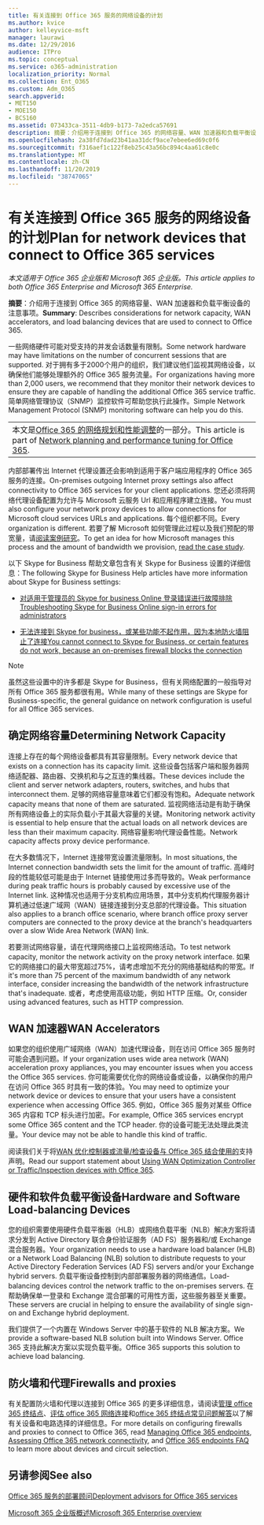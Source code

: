 ```yaml
---
title: 有关连接到 Office 365 服务的网络设备的计划
ms.author: kvice
author: kelleyvice-msft
manager: laurawi
ms.date: 12/29/2016
audience: ITPro
ms.topic: conceptual
ms.service: o365-administration
localization_priority: Normal
ms.collection: Ent_O365
ms.custom: Adm_O365
search.appverid:
- MET150
- MOE150
- BCS160
ms.assetid: 073433ca-3511-4db9-b173-7a2edca57691
description: 摘要：介绍用于连接到 Office 365 的网络容量、WAN 加速器和负载平衡设备的注意事项。
ms.openlocfilehash: 2a38fd7dad23b41aa31dcf9ace7ebee6ed69c0f6
ms.sourcegitcommit: f316aef1c122f8eb25c43a56bc894c4aa61c8e0c
ms.translationtype: MT
ms.contentlocale: zh-CN
ms.lasthandoff: 11/20/2019
ms.locfileid: "38747065"
---
```

# <a name="plan-for-network-devices-that-connect-to-office-365-services"></a><span data-ttu-id="dd703-103">有关连接到 Office 365 服务的网络设备的计划</span><span class="sxs-lookup"><span data-stu-id="dd703-103">Plan for network devices that connect to Office 365 services</span></span>

<span data-ttu-id="dd703-104">*本文适用于 Office 365 企业版和 Microsoft 365 企业版。*</span><span class="sxs-lookup"><span data-stu-id="dd703-104">*This article applies to both Office 365 Enterprise and Microsoft 365 Enterprise.*</span></span>
  
<span data-ttu-id="dd703-105">**摘要**：介绍用于连接到 Office 365 的网络容量、WAN 加速器和负载平衡设备的注意事项。</span><span class="sxs-lookup"><span data-stu-id="dd703-105">**Summary**: Describes considerations for network capacity, WAN accelerators, and load balancing devices that are used to connect to Office 365.</span></span>

<span data-ttu-id="dd703-106">一些网络硬件可能对受支持的并发会话数量有限制。</span><span class="sxs-lookup"><span data-stu-id="dd703-106">Some network hardware may have limitations on the number of concurrent sessions that are supported.</span></span> <span data-ttu-id="dd703-107">对于拥有多于2000个用户的组织，我们建议他们监视其网络设备，以确保他们能够处理额外的 Office 365 服务流量。</span><span class="sxs-lookup"><span data-stu-id="dd703-107">For organizations having more than 2,000 users, we recommend that they monitor their network devices to ensure they are capable of handling the additional Office 365 service traffic.</span></span> <span data-ttu-id="dd703-108">简单网络管理协议（SNMP）监控软件可帮助您执行此操作。</span><span class="sxs-lookup"><span data-stu-id="dd703-108">Simple Network Management Protocol (SNMP) monitoring software can help you do this.</span></span>

||
|:-----|
| <span data-ttu-id="dd703-109">本文是[Office 365 的网络规划和性能调整](https://aka.ms/tune)的一部分。</span><span class="sxs-lookup"><span data-stu-id="dd703-109">This article is part of [Network planning and performance tuning for Office 365](https://aka.ms/tune).</span></span>|

<span data-ttu-id="dd703-110">内部部署传出 Internet 代理设置还会影响到适用于客户端应用程序的 Office 365 服务的连接。</span><span class="sxs-lookup"><span data-stu-id="dd703-110">On-premises outgoing Internet proxy settings also affect connectivity to Office 365 services for your client applications.</span></span> <span data-ttu-id="dd703-111">您还必须将网络代理设备配置为允许与 Microsoft 云服务 Url 和应用程序建立连接。</span><span class="sxs-lookup"><span data-stu-id="dd703-111">You must also configure your network proxy devices to allow connections for Microsoft cloud services URLs and applications.</span></span> <span data-ttu-id="dd703-112">每个组织都不同。</span><span class="sxs-lookup"><span data-stu-id="dd703-112">Every organization is different.</span></span> <span data-ttu-id="dd703-113">若要了解 Microsoft 如何管理此过程以及我们预配的带宽量，请[阅读案例研究](https://www.microsoft.com/itshowcase/Article/Content/631/Optimizing-network-performance-for-Microsoft-Office-365)。</span><span class="sxs-lookup"><span data-stu-id="dd703-113">To get an idea for how Microsoft manages this process and the amount of bandwidth we provision, [read the case study](https://www.microsoft.com/itshowcase/Article/Content/631/Optimizing-network-performance-for-Microsoft-Office-365).</span></span>
  
<span data-ttu-id="dd703-114">以下 Skype for Business 帮助文章包含有关 Skype for Business 设置的详细信息：</span><span class="sxs-lookup"><span data-stu-id="dd703-114">The following Skype for Business Help articles have more information about Skype for Business settings:</span></span>
  
- [<span data-ttu-id="dd703-115">对适用于管理员的 Skype for business Online 登录错误进行故障排除</span><span class="sxs-lookup"><span data-stu-id="dd703-115">Troubleshooting Skype for Business Online sign-in errors for administrators</span></span>](https://docs.microsoft.com/skypeforbusiness/set-up-skype-for-business-online/troubleshooting-sign-in-errors-for-admins)

- [<span data-ttu-id="dd703-116">无法连接到 Skype for business，或某些功能不起作用，因为本地防火墙阻止了连接</span><span class="sxs-lookup"><span data-stu-id="dd703-116">You cannot connect to Skype for Business, or certain features do not work, because an on-premises firewall blocks the connection</span></span>](https://go.microsoft.com/fwlink/p/?LinkID=243625)

> [!NOTE]
> <span data-ttu-id="dd703-117">虽然这些设置中的许多都是 Skype for Business，但有关网络配置的一般指导对所有 Office 365 服务都很有用。</span><span class="sxs-lookup"><span data-stu-id="dd703-117">While many of these settings are Skype for Business-specific, the general guidance on network configuration is useful for all Office 365 services.</span></span>
  
## <a name="determining-network-capacity"></a><span data-ttu-id="dd703-118">确定网络容量</span><span class="sxs-lookup"><span data-stu-id="dd703-118">Determining Network Capacity</span></span>

<span data-ttu-id="dd703-119">连接上存在的每个网络设备都具有其容量限制。</span><span class="sxs-lookup"><span data-stu-id="dd703-119">Every network device that exists on a connection has its capacity limit.</span></span> <span data-ttu-id="dd703-120">这些设备包括客户端和服务器网络适配器、路由器、交换机和与之互连的集线器。</span><span class="sxs-lookup"><span data-stu-id="dd703-120">These devices include the client and server network adapters, routers, switches, and hubs that interconnect them.</span></span> <span data-ttu-id="dd703-121">足够的网络容量意味着它们都没有饱和。</span><span class="sxs-lookup"><span data-stu-id="dd703-121">Adequate network capacity means that none of them are saturated.</span></span> <span data-ttu-id="dd703-122">监视网络活动是有助于确保所有网络设备上的实际负载小于其最大容量的关键。</span><span class="sxs-lookup"><span data-stu-id="dd703-122">Monitoring network activity is essential to help ensure that the actual loads on all network devices are less than their maximum capacity.</span></span> <span data-ttu-id="dd703-123">网络容量影响代理设备性能。</span><span class="sxs-lookup"><span data-stu-id="dd703-123">Network capacity affects proxy device performance.</span></span>
  
<span data-ttu-id="dd703-124">在大多数情况下，Internet 连接带宽设置流量限制。</span><span class="sxs-lookup"><span data-stu-id="dd703-124">In most situations, the Internet connection bandwidth sets the limit for the amount of traffic.</span></span> <span data-ttu-id="dd703-125">高峰时段的性能较低可能是由于 Internet 链接使用过多而导致的。</span><span class="sxs-lookup"><span data-stu-id="dd703-125">Weak performance during peak traffic hours is probably caused by excessive use of the Internet link.</span></span> <span data-ttu-id="dd703-126">这种情况也适用于分支机构应用场景，其中分支机构代理服务器计算机通过低速广域网（WAN）链接连接到分支总部的代理设备。</span><span class="sxs-lookup"><span data-stu-id="dd703-126">This situation also applies to a branch office scenario, where branch office proxy server computers are connected to the proxy device at the branch's headquarters over a slow Wide Area Network (WAN) link.</span></span>
  
<span data-ttu-id="dd703-127">若要测试网络容量，请在代理网络接口上监视网络活动。</span><span class="sxs-lookup"><span data-stu-id="dd703-127">To test network capacity, monitor the network activity on the proxy network interface.</span></span> <span data-ttu-id="dd703-128">如果它的网络接口的最大带宽超过75%，请考虑增加不充分的网络基础结构的带宽。</span><span class="sxs-lookup"><span data-stu-id="dd703-128">If it's more than 75 percent of the maximum bandwidth of any network interface, consider increasing the bandwidth of the network infrastructure that's inadequate.</span></span> <span data-ttu-id="dd703-129">或者，考虑使用高级功能，例如 HTTP 压缩。</span><span class="sxs-lookup"><span data-stu-id="dd703-129">Or, consider using advanced features, such as HTTP compression.</span></span>
  
## <a name="wan-accelerators"></a><span data-ttu-id="dd703-130">WAN 加速器</span><span class="sxs-lookup"><span data-stu-id="dd703-130">WAN Accelerators</span></span>

<span data-ttu-id="dd703-131">如果您的组织使用广域网络（WAN）加速代理设备，则在访问 Office 365 服务时可能会遇到问题。</span><span class="sxs-lookup"><span data-stu-id="dd703-131">If your organization uses wide area network (WAN) acceleration proxy appliances, you may encounter issues when you access the Office 365 services.</span></span> <span data-ttu-id="dd703-132">你可能需要优化你的网络设备或设备，以确保你的用户在访问 Office 365 时具有一致的体验。</span><span class="sxs-lookup"><span data-stu-id="dd703-132">You may need to optimize your network device or devices to ensure that your users have a consistent experience when accessing Office 365.</span></span> <span data-ttu-id="dd703-133">例如，Office 365 服务对某些 Office 365 内容和 TCP 标头进行加密。</span><span class="sxs-lookup"><span data-stu-id="dd703-133">For example, Office 365 services encrypt some Office 365 content and the TCP header.</span></span> <span data-ttu-id="dd703-134">你的设备可能无法处理此类流量。</span><span class="sxs-lookup"><span data-stu-id="dd703-134">Your device may not be able to handle this kind of traffic.</span></span>
  
<span data-ttu-id="dd703-135">阅读我们关于将[WAN 优化控制器或流量/检查设备与 Office 365 结合使用的](https://support.microsoft.com/kb/2690045)支持声明。</span><span class="sxs-lookup"><span data-stu-id="dd703-135">Read our support statement about [Using WAN Optimization Controller or Traffic/Inspection devices with Office 365](https://support.microsoft.com/kb/2690045).</span></span>
  
## <a name="hardware-and-software-load-balancing-devices"></a><span data-ttu-id="dd703-136">硬件和软件负载平衡设备</span><span class="sxs-lookup"><span data-stu-id="dd703-136">Hardware and Software Load-balancing Devices</span></span>

<span data-ttu-id="dd703-137">您的组织需要使用硬件负载平衡器（HLB）或网络负载平衡（NLB）解决方案将请求分发到 Active Directory 联合身份验证服务（AD FS）服务器和/或 Exchange 混合服务器。</span><span class="sxs-lookup"><span data-stu-id="dd703-137">Your organization needs to use a hardware load balancer (HLB) or a Network Load Balancing (NLB) solution to distribute requests to your Active Directory Federation Services (AD FS) servers and/or your Exchange hybrid servers.</span></span> <span data-ttu-id="dd703-138">负载平衡设备控制到内部部署服务器的网络通信。</span><span class="sxs-lookup"><span data-stu-id="dd703-138">Load-balancing devices control the network traffic to the on-premises servers.</span></span> <span data-ttu-id="dd703-139">在帮助确保单一登录和 Exchange 混合部署的可用性方面，这些服务器至关重要。</span><span class="sxs-lookup"><span data-stu-id="dd703-139">These servers are crucial in helping to ensure the availability of single sign-on and Exchange hybrid deployment.</span></span>
  
<span data-ttu-id="dd703-140">我们提供了一个内置在 Windows Server 中的基于软件的 NLB 解决方案。</span><span class="sxs-lookup"><span data-stu-id="dd703-140">We provide a software-based NLB solution built into Windows Server.</span></span> <span data-ttu-id="dd703-141">Office 365 支持此解决方案以实现负载平衡。</span><span class="sxs-lookup"><span data-stu-id="dd703-141">Office 365 supports this solution to achieve load balancing.</span></span>
  
## <a name="firewalls-and-proxies"></a><span data-ttu-id="dd703-142">防火墙和代理</span><span class="sxs-lookup"><span data-stu-id="dd703-142">Firewalls and proxies</span></span>

<span data-ttu-id="dd703-143">有关配置防火墙和代理以连接到 Office 365 的更多详细信息，请阅读[管理 office 365 终结点](https://support.office.com/article/99cab9d4-ef59-4207-9f2b-3728eb46bf9a)、[评估 office 365 网络连接](assessing-network-connectivity.md)和[office 365 终结点常见问题解答](https://support.office.com/article/d4088321-1c89-4b96-9c99-54c75cae2e6d)以了解有关设备和电路选择的详细信息。</span><span class="sxs-lookup"><span data-stu-id="dd703-143">For more details on configuring firewalls and proxies to connect to Office 365, read [Managing Office 365 endpoints](https://support.office.com/article/99cab9d4-ef59-4207-9f2b-3728eb46bf9a), [Assessing Office 365 network connectivity](assessing-network-connectivity.md), and [Office 365 endpoints FAQ](https://support.office.com/article/d4088321-1c89-4b96-9c99-54c75cae2e6d) to learn more about devices and circuit selection.</span></span>
  
## <a name="see-also"></a><span data-ttu-id="dd703-144">另请参阅</span><span class="sxs-lookup"><span data-stu-id="dd703-144">See also</span></span>

[<span data-ttu-id="dd703-145">Office 365 服务的部署顾问</span><span class="sxs-lookup"><span data-stu-id="dd703-145">Deployment advisors for Office 365 services</span></span>](deployment-advisors-for-office-365.md)

[<span data-ttu-id="dd703-146">Microsoft 365 企业版概述</span><span class="sxs-lookup"><span data-stu-id="dd703-146">Microsoft 365 Enterprise overview</span></span>](https://docs.microsoft.com/microsoft-365/enterprise/microsoft-365-overview)
